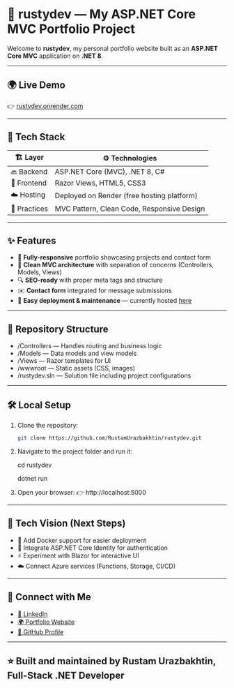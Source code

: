 # 🚀 rustydev — My ASP.NET Core MVC Portfolio Project

Welcome to **rustydev**, my personal portfolio website built as an **ASP.NET Core MVC** application on **.NET 8**.

---

## 🌍 Live Demo
👉 [rustydev.onrender.com](https://rustydev.onrender.com/)

---

## 🔧 Tech Stack

| 🏗 Layer     | ⚙️ Technologies                              |
|--------------|-----------------------------------------------|
| 🔙 Backend   | ASP.NET Core (MVC), .NET 8, C#                |
| 🎨 Frontend  | Razor Views, HTML5, CSS3                      |
| ☁️ Hosting   | Deployed on Render (free hosting platform)    |
| 📐 Practices | MVC Pattern, Clean Code, Responsive Design    |

---

## ✨ Features

- 📱 **Fully-responsive** portfolio showcasing projects and contact form  
- 🧩 **Clean MVC architecture** with separation of concerns (Controllers, Models, Views)  
- 🔍 **SEO-ready** with proper meta tags and structure  
- ✉️ **Contact form** integrated for message submissions  
- 🚀 **Easy deployment & maintenance** — currently hosted [here](https://rustydev.onrender.com/)  

---

## 📂 Repository Structure

- /Controllers — Handles routing and business logic
- /Models — Data models and view models
- /Views — Razor templates for UI
- /wwwroot — Static assets (CSS, images)
- /rustydev.sln — Solution file including project configurations

---

## 🛠 Local Setup

1. Clone the repository:  
   ```bash
   git clone https://github.com/RustamUrazbakhtin/rustydev.git
   
2. Navigate to the project folder and run it:
   
   cd rustydev
   
   dotnet run

4. Open your browser:
   👉 http://localhost:5000

---

## 🎯 Tech Vision (Next Steps)

- 🐳 Add Docker support for easier deployment
- 🔐 Integrate ASP.NET Core Identity for authentication
- ⚡ Experiment with Blazor for interactive UI
- ☁️ Connect Azure services (Functions, Storage, CI/CD)

---

## 🤝 Connect with Me

- [💼 LinkedIn](https://www.linkedin.com/in/rusty-dev/)
- [🌍 Portfolio Website](https://rustydev.onrender.com/)
- [🐙 GitHub Profile](https://github.com/RustamUrazbakhtin)

---

## ⭐ Built and maintained by Rustam Urazbakhtin, Full-Stack .NET Developer

  
